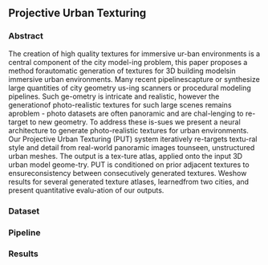 ## Projective Urban Texturing

### Abstract

The creation of high quality textures for immersive ur-ban environments is a central component of the city model-ing problem, this paper proposes a method forautomatic generation of textures for 3D building modelsin immersive urban environments. Many recent pipelinescapture or synthesize large quantities of city geometry us-ing scanners or procedural modeling pipelines. Such ge-ometry is intricate and realistic, however the generationof photo-realistic textures for such large scenes remains aproblem - photo datasets are often panoramic and are chal-lenging to re-target to new geometry. To address these is-sues we present a neural architecture to generate photo-realistic textures for urban environments. Our Projective Urban Texturing (PUT) system iteratively re-targets textu-ral style and detail from real-world panoramic images tounseen, unstructured urban meshes. The output is a tex-ture atlas, applied onto the input 3D urban model geome-try. PUT is conditioned on prior adjacent textures to ensureconsistency between consecutively generated textures. Weshow results for several generated texture atlases, learnedfrom two cities, and present quantitative evalu-ation of our outputs.

### Dataset

### Pipeline

### Results
